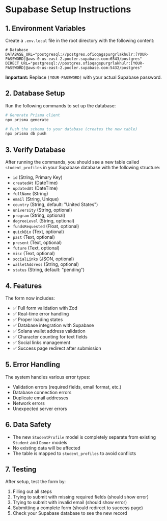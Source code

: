 # Supabase Setup Instructions

## 1. Environment Variables

Create a `.env.local` file in the root directory with the following content:

```env
# Database
DATABASE_URL="postgresql://postgres.ofioqagspurgrlakhulr:[YOUR-PASSWORD]@aws-0-us-east-2.pooler.supabase.com:6543/postgres"
DIRECT_URL="postgresql://postgres.ofioqagspurgrlakhulr:[YOUR-PASSWORD]@aws-0-us-east-2.pooler.supabase.com:5432/postgres"
```

**Important:** Replace `[YOUR-PASSWORD]` with your actual Supabase password.

## 2. Database Setup

Run the following commands to set up the database:

```bash
# Generate Prisma client
npx prisma generate

# Push the schema to your database (creates the new table)
npx prisma db push
```

## 3. Verify Database

After running the commands, you should see a new table called `student_profiles` in your Supabase database with the following structure:

- `id` (String, Primary Key)
- `createdAt` (DateTime)
- `updatedAt` (DateTime)
- `fullName` (String)
- `email` (String, Unique)
- `country` (String, default: "United States")
- `university` (String, optional)
- `program` (String, optional)
- `degreeLevel` (String, optional)
- `fundsRequested` (Float, optional)
- `quickBio` (Text, optional)
- `past` (Text, optional)
- `present` (Text, optional)
- `future` (Text, optional)
- `misc` (Text, optional)
- `socialLinks` (JSON, optional)
- `walletAddress` (String, optional)
- `status` (String, default: "pending")

## 4. Features

The form now includes:

- ✅ Full form validation with Zod
- ✅ Real-time error handling
- ✅ Proper loading states
- ✅ Database integration with Supabase
- ✅ Solana wallet address validation
- ✅ Character counting for text fields
- ✅ Social links management
- ✅ Success page redirect after submission

## 5. Error Handling

The system handles various error types:
- Validation errors (required fields, email format, etc.)
- Database connection errors
- Duplicate email addresses
- Network errors
- Unexpected server errors

## 6. Data Safety

- The new `StudentProfile` model is completely separate from existing `Student` and `Donor` models
- No existing data will be affected
- The table is mapped to `student_profiles` to avoid conflicts

## 7. Testing

After setup, test the form by:
1. Filling out all steps
2. Trying to submit with missing required fields (should show error)
3. Trying to submit with invalid email (should show error)
4. Submitting a complete form (should redirect to success page)
5. Check your Supabase database to see the new record 